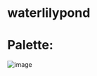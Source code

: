 # waterlilypond

# Palette:
![image](https://github.com/user-attachments/assets/fe2c26ad-ef0d-4736-80f1-d2633159279d)

